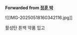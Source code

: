 **Forwarded from [정훈 박](https://t.me/no_username_876740999)**

![[IMG-20250518160342116.jpg]]

활성탄 톤백 약품 입고